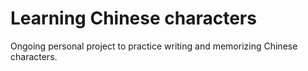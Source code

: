 # Learning Chinese characters

Ongoing personal project to practice writing and memorizing Chinese characters.
